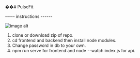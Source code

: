 ��#   P u l s e F i t 

----- instructions ------

![image alt](https://drive.google.com/file/d/1XwBUPGN6DTJ0Wj5pKrJ6ymeqcsCwCz8s/view?usp=drive_link)

1. clone or download zip of repo.
2. cd frontend and backend then install node modules.
3. Change password in db to your own.
4. npm run serve for frontend and node --watch index.js for api.

 
 
